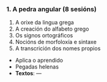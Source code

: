 ### 1. **A pedra angular**  (8 sesións)
1. A orixe da lingua grega  
2. A creación do alfabeto grego  
3. Os signos ortográficos  
4. Nocións de morfoloxía e sintaxe  
5. A transcrición dos nomes propios  
- Aplica o aprendido  
- Pegadas helenas  
- **Textos**: —  
